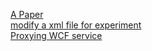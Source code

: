 [A Paper](https://github.com/ActiveState/code/tree/working/recipes/XML/577927_A_Paper)  
[modify a xml file for experiment](https://github.com/ActiveState/code/tree/working/recipes/XML/578196_modify_a_xml_file_for_experiment)  
[Proxying WCF service ](https://github.com/ActiveState/code/tree/working/recipes/XML/578958_Proxying_WCF_service_)  
